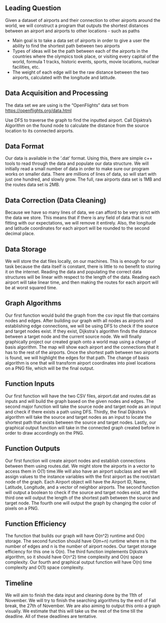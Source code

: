 ## Leading Question

Given a dataset of airports and their connection to other airports around the world, we will construct a program that outputs the shortest distances between an airport and airports to other locations - such as paths 

- Main goal is to take a data set of airports in order to give a user the ability to find the shortest path between two airports
- Types of ideas will be the path between each of the airports in the countries where the olympics took place, or visiting every capital of the world, formula 1 tracks, historic events, sports, movie locations, nuclear facilities, etc.
- The weight of each edge will be the raw distance between the two airports, calculated with the longitude and latitude.

## Data Acquisition and Processing
	
The data set we are using is the “OpenFlights” data set from 	https://openflights.org/data.html

Use DFS to traverse the graph to find the inputted airport. Call Dijsktra’s Algorithm on the found node to calculate the distance from the source location to its connected airports. 


## Data Format 

Our data is available in the ‘.dat’ format. Using this, there are simple c++ tools to read through the data and populate our data structure. We will initially read a small number of data in order to make sure our program works on smaller data. There are millions of lines of data, so will start with just one hundred, and slowly grow. The full, raw airports data set is 1MB and the routes data set is 2MB. 
 
## Data Correction (Data Cleaning) 

Because we have so many lines of data, we can afford to be very strict with the data we store. This means that if there is any field of data that is not fitting with our expectations, we will remove it entirely. Also, the longitude and latitude coordinates for each airport will be rounded to the second decimal place. 

## Data Storage

We will store the dat files locally, on our machines. This is enough for our task because the data itself is constant, there is little to no benefit to storing it on the internet. Reading the data and populating the correct data structures will be linear with respect to the length of the data. Reading each airport will take linear time, and then making the routes for each airport will be at worst squared time.
 


## Graph Algorithms

Our first function would build the graph from the csv input file that contains nodes and edges. After building our graph with all nodes as airports and establishing edge connections, we will be using DFS to check if the source and target nodes exist. If they exist, Dijkstra's algorithm finds the distance between a target node and the current source node. We will finally graphically project our created graph onto a world map using a change of basis algorithm. The map will show each airport and the connections that it has to the rest of the airports. Once the shortest path between two airports is found, we will highlight the edges for that path. The change of basis algorithm is one that will transform airport coordinates into pixel locations on a PNG file, which will be the final output.

## Function Inputs

Our first function will have the two CSV files, airport.dat and routes.dat as inputs and will build the graph based on the given nodes and edges. The second major function will take the source node and target node as an input and check if there exists a path using DFS. Thirdly, the final Dijkstra’s algorithm will take the source and target nodes as an input to locate the shortest path that exists between the source and target nodes. Lastly, our graphical output function will take in the connected graph created before in order to draw accordingly on the PNG.

## Function Outputs

Our first function will create airport nodes and establish connections between them using routes.dat. We might store the airports in a vector to access them in O(1) time.We will also have an airport subclass and we will assign values to the instance variables with the first airport as the root/start node of the graph. Each Airport object will have the Airport ID, Name, Latitude, Longitude, and a vector of neighbor airports. The second function will output a boolean to check if the source and target nodes exist, and the third one will output the length of the shortest path between the source and target node. The fourth one will output the graph by changing the color of pixels on a PNG. 


## Function Efficiency

The function that builds our graph will have O(n^2) runtime and O(n) storage. The second function should have O(m+n) runtime where m is the number of edges and n is the number of airport nodes. Our target storage efficiency for this one is O(n). The third function implements Dijkstra’s algorithm, so it should have O(n^2) time complexity and O(n) space complexity. Our fourth and graphical output function will have O(n) time complexity and O(1) space complexity.
 
## Timeline

We will aim to finish the data input and cleaning done by the 11th of November. We will try to finish the searching algorithms by the end of Fall break, the 27th of November. We are also aiming to output this onto a graph visually. We estimate that this will take us the rest of the time till the deadline. All of these deadlines are tentative.
